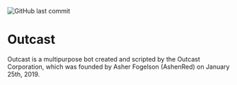 ![GitHub last commit](https://img.shields.io/github/last-commit/outcastcorp/outcast)
# Outcast
Outcast is a multipurpose bot created and scripted by the Outcast Corporation, which was founded by Asher Fogelson (AshenRed) on January 25th, 2019.
